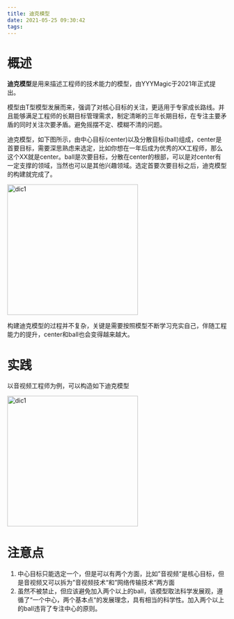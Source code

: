 ```yaml
---
title: 迪克模型
date: 2021-05-25 09:30:42
tags:
---
```


# 概述
**迪克模型**是用来描述工程师的技术能力的模型，由YYYMagic于2021年正式提出。

模型由T型模型发展而来，强调了对核心目标的关注，更适用于专家成长路线。并且能够满足工程师的长期目标管理需求，制定清晰的三年长期目标，在专注主要矛盾的同时关注次要矛盾。避免摇摆不定、模糊不清的问题。

迪克模型，如下图所示，由中心目标(center)以及分散目标(ball)组成，center是首要目标，需要深思熟虑来选定，比如你想在一年后成为优秀的XX工程师，那么这个XX就是center。ball是次要目标，分散在center的根部，可以是对center有一定支撑的领域，当然也可以是其他兴趣领域。选定首要次要目标之后，迪克模型的构建就完成了。

 <img src="https://z3.ax1x.com/2021/05/11/gUh4fS.png" width = "300" height = "300" alt="dic1" align=center />  

构建迪克模型的过程并不复杂，关键是需要按照模型不断学习充实自己，伴随工程能力的提升，center和ball也会变得越来越大。

# 实践
以音视频工程师为例，可以构造如下迪克模型

 <img src="https://z3.ax1x.com/2021/05/11/gUhgeI.png" width = "300" height = "300" alt="dic1" align=center />  

 # 注意点
1. 中心目标只能选定一个，但是可以有两个方面，比如”音视频“是核心目标，但是音视频又可以拆为”音视频技术“和”网络传输技术“两方面
2. 虽然不被禁止，但应该避免加入两个以上的ball，该模型取法科学发展观，遵循了“一个中心，两个基本点“的发展理念，具有相当的科学性。加入两个以上的ball违背了专注中心的原则。